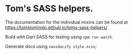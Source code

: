 # Tom's SASS helpers.

The documentation for the individual mixins can be found at https://tomslominski.github.io/toms-sass-helpers/.

Build with Dart SASS for testing using `npm run watch`.

Generate docs using `sassdocify style.scss`;